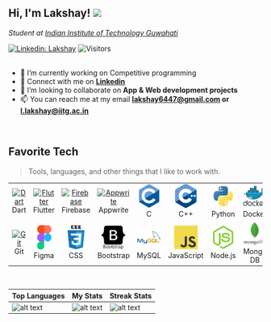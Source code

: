 <h2> Hi, I'm Lakshay! <img src="https://media.giphy.com/media/u2pmTWUi0MXjyrMaVj/giphy.gif?cid=ecf05e47zehjrfebqmr7dux9ttu7j5xp4j4y1cn3jlkde0xw&rid=giphy.gif&ct=g" width="50"></h2>
<p><em>Student at <a href="http://iitg.ac.in">Indian Institute of Technology Guwahati</a>
</em></p>

[![Linkedin: Lakshay](https://img.shields.io/badge/-Lakshay-blue?style=flat-square&logo=Linkedin&logoColor=white&link=https://www.linkedin.com/in/Lakshay/)](https://www.linkedin.com/in/lakshay6447/)
![Visitors](https://visitor-badge.deta.dev/badge?page_id=TESLA2402.TESLA2402)  
<br>
- 🔭 I’m currently working on Competitive programming
- 👨 Connect with me on [**Linkedin**](https://www.linkedin.com/in/lakshay6447/)
- 👯 I’m looking to collaborate on **App & Web development projects**
- 📫 You can reach me at my email **lakshay6447@gmail.com or l.lakshay@iitg.ac.in**
<br/>
<h2 align="left"> Favorite Tech</h2>

> Tools, languages, and other things that I like to work with.
<table>
  <tr>
  <td align="center" width="96">
      <a href="#Lakshay-tech" >
        <img src="https://www.vectorlogo.zone/logos/dartlang/dartlang-icon.svg" width="48" height="48" alt="Dart" />
      </a>
      <br>Dart
    </td>
    <td align="center" width="96">
      <a href="#Lakshay-tech">
        <img src="https://www.vectorlogo.zone/logos/flutterio/flutterio-icon.svg" width="48" height="48" alt="Flutter" />
      </a>
      <br>Flutter
    </td>
    <td align="center" width="96"> 
      <a href="#Lakshay-tech" >
        <img src="https://www.vectorlogo.zone/logos/firebase/firebase-icon.svg" width="48" height="48" alt="Firebase" />
      </a>
      <br>Firebase
    </td>
    <td align="center" width="96">
      <a href="#Lakshay-tech">
        <img src="https://www.vectorlogo.zone/logos/appwriteio/appwriteio-icon.svg" width="48" height="48" alt="Appwrite" />
      </a>
      <br>Appwrite
    </td>
    <td align="center" width="96">
      <a href="#Lakshay-tech">
        <img src="https://raw.githubusercontent.com/devicons/devicon/master/icons/c/c-original.svg" width="48" height="48" alt="C" />
      </a>
      <br>C
    </td>
    <td align="center" width="96">
      <a href="#Lakshay-tech">
        <img src="https://raw.githubusercontent.com/devicons/devicon/master/icons/cplusplus/cplusplus-original.svg" width="48" height="48" alt="C++" />
      </a>
      <br>C++
    </td>
    <td align="center"  width="96">
      <a href="#Lakshay-tech">
        <img src="https://raw.githubusercontent.com/devicons/devicon/master/icons/python/python-original.svg" width="48" height="48" alt="Python" />
      </a>
      <br>Python
    </td>
    <td align="center" width="96">
      <a href="#Lakshay-tech">
        <img src="https://raw.githubusercontent.com/devicons/devicon/master/icons/docker/docker-original-wordmark.svg" width="48" height="48" alt="Docker" />
      </a>
      <br>Docker
    </td>
  </tr>
  <tr>
    <td align="center" width="96">
      <a href="#Lakshay-tech" >
        <img src="https://www.vectorlogo.zone/logos/git-scm/git-scm-icon.svg" width="48" height="48" alt="Git" />
      </a>
      <br>Git
    </td>
    <td align="center" width="96">
      <a href="#Lakshay-tech" >
        <img src="https://raw.githubusercontent.com/devicons/devicon/master/icons/figma/figma-original.svg" width="48" height="48" alt="Figma" />
      </a>
      <br>Figma
    </td>
    <td align="center" width="96">
      <a href="#Lakshay-tech">
        <img src="https://raw.githubusercontent.com/devicons/devicon/master/icons/css3/css3-original-wordmark.svg" width="48" height="48" alt="CSS" />
      </a>
      <br>CSS
    </td>
    <td align="center" width="96">
      <a href="#Lakshay-tech">
        <img src="https://raw.githubusercontent.com/devicons/devicon/master/icons/bootstrap/bootstrap-plain-wordmark.svg" width="48" height="48" alt="Bootstrap" />
      </a>
      <br>Bootstrap
    </td>
    <td align="center"  width="96">
      <a href="#Lakshay-tech">
        <img src="https://raw.githubusercontent.com/devicons/devicon/master/icons/mysql/mysql-original-wordmark.svg" width="48" height="48" alt="MySQL" />
      </a>
      <br>MySQL
    </td>
    <td align="center" width="96">
      <a href="#Lakshay-tech">
        <img src="https://raw.githubusercontent.com/devicons/devicon/master/icons/javascript/javascript-original.svg" width="48" height="48" alt="JavaScript" />
      </a>
      <br>JavaScript
    </td>
    <td align="center" width="96">
      <a href="#Lakshay-tech">
        <img src="https://raw.githubusercontent.com/devicons/devicon/master/icons/nodejs/nodejs-original.svg" width="48" height="48" alt="Node.js" />
      </a>
      <br>Node.js
    </td>
    <td align="center" width="96">
      <a href="#Lakshay-tech">
        <img src="https://raw.githubusercontent.com/devicons/devicon/master/icons/mongodb/mongodb-original-wordmark.svg" width="48" height="48" alt="Mongo DB" />
      </a>
      <br>Mongo DB
    </td>
  </tr>
</table>
<br/>

| Top Languages | My Stats | Streak Stats |
|-|-|-|
|  ![alt text](https://github-readme-stats.vercel.app/api/top-langs?username=TESLA2402&show_icons=true&locale=en&langs_count=8&layout=compact)  | ![alt text](https://github-readme-stats.vercel.app/api?username=TESLA2402&show_icons=true&locale=en) | ![alt text](https://github-readme-streak-stats.herokuapp.com/?user=TESLA2402&) |
